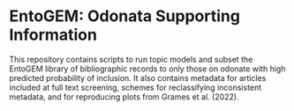 # EntoGEM: Odonata Supporting Information
This repository contains scripts to run topic models and subset the EntoGEM library of bibliographic records to only those on odonate with high predicted probability of inclusion. It also contains metadata for articles included at full text screening, schemes for reclassifying inconsistent metadata, and for reproducing plots from Grames et al. (2022).
